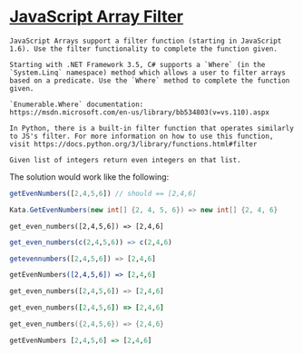 # [JavaScript Array Filter](https://www.codewars.com/kata/514a6336889283a3d2000001)

```if:javascript
JavaScript Arrays support a filter function (starting in JavaScript 1.6). Use the filter functionality to complete the function given. 
```
```if:csharp
Starting with .NET Framework 3.5, C# supports a `Where` (in the `System.Linq` namespace) method which allows a user to filter arrays based on a predicate. Use the `Where` method to complete the function given.

`Enumerable.Where` documentation:
https://msdn.microsoft.com/en-us/library/bb534803(v=vs.110).aspx
```

```if:python
In Python, there is a built-in filter function that operates similarly to JS's filter. For more information on how to use this function, visit https://docs.python.org/3/library/functions.html#filter
```

```if:haskell
Given list of integers return even integers on that list.
```
The solution would work like the following:
```javascript
getEvenNumbers([2,4,5,6]) // should == [2,4,6]
```

```csharp
Kata.GetEvenNumbers(new int[] {2, 4, 5, 6}) => new int[] {2, 4, 6}
```

```crystal
get_even_numbers([2,4,5,6]) => [2,4,6]
```

```r
get_even_numbers(c(2,4,5,6)) => c(2,4,6)
```

```julia
getevennumbers([2,4,5,6]) => [2,4,6]
```

```coffeescript
getEvenNumbers([2,4,5,6]) => [2,4,6]
```

```python
get_even_numbers([2,4,5,6]) => [2,4,6]
```

```ruby
get_even_numbers([2,4,5,6]) => [2,4,6]
```

```cpp
get_even_numbers({2,4,5,6}) => {2,4,6}
```

```haskell
getEvenNumbers [2,4,5,6] => [2,4,6]
```